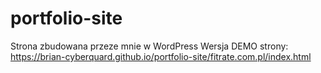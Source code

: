 # portfolio-site
Strona zbudowana przeze mnie w WordPress
Wersja DEMO strony: https://brian-cyberquard.github.io/portfolio-site/fitrate.com.pl/index.html

